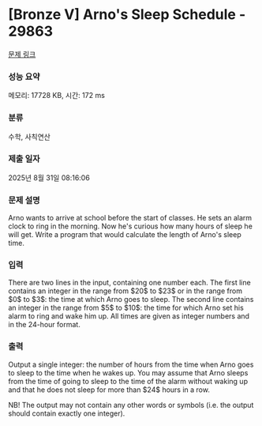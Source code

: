 # [Bronze V] Arno's Sleep Schedule - 29863 

[문제 링크](https://www.acmicpc.net/problem/29863) 

### 성능 요약

메모리: 17728 KB, 시간: 172 ms

### 분류

수학, 사칙연산

### 제출 일자

2025년 8월 31일 08:16:06

### 문제 설명

<p>Arno wants to arrive at school before the start of classes. He sets an alarm clock to ring in the morning. Now he's curious how many hours of sleep he will get. Write a program that would calculate the length of Arno's sleep time.</p>

### 입력 

 <p>There are two lines in the input, containing one number each. The first line contains an integer in the range from $20$ to $23$ or in the range from $0$ to $3$: the time at which Arno goes to sleep. The second line contains an integer in the range from $5$ to $10$: the time for which Arno set his alarm to ring and wake him up. All times are given as integer numbers and in the 24-hour format.</p>

### 출력 

 <p>Output a single integer: the number of hours from the time when Arno goes to sleep to the time when he wakes up. You may assume that Arno sleeps from the time of going to sleep to the time of the alarm without waking up and that he does not sleep for more than $24$ hours in a row.</p>

<p>NB! The output may not contain any other words or symbols (i.e. the output should contain exactly one integer).</p>

